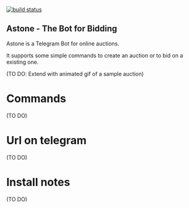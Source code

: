 [![build status](https://gitlab.com/gumino-node-apps/astone-bot/badges/master/build.svg)](https://gitlab.com/gumino-node-apps/astone-bot/commits/master)

## Astone - The Bot for Bidding

Astone is a Telegram Bot for online auctions.

It supports some simple commands to create an auction or to bid on a existing one.

(TO DO: Extend with animated gif of a sample auction)

# Commands

(TO DO)

# Url on telegram

(TO DO)

# Install notes

(TO DO)

